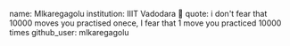 name: Mlkaregagolu 
institution: IIIT Vadodara 🚩 
quote: i don't fear that 10000 moves you practised onece, I fear that 1 move you practiced 10000 times
github_user: mlkaregagolu
